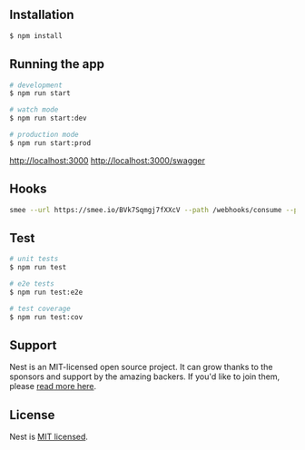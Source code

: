 ## Installation

```bash
$ npm install
```

## Running the app

```bash
# development
$ npm run start

# watch mode
$ npm run start:dev

# production mode
$ npm run start:prod

```

[http://localhost:3000](http://localhost:3000)
[http://localhost:3000/swagger](http://localhost:3000/swagger)

## Hooks

```bash
smee --url https://smee.io/BVk7Sqmgj7fXXcV --path /webhooks/consume --port 3000
```

## Test

```bash
# unit tests
$ npm run test

# e2e tests
$ npm run test:e2e

# test coverage
$ npm run test:cov
```

## Support

Nest is an MIT-licensed open source project. It can grow thanks to the sponsors and support by the amazing backers. If you'd like to join them, please [read more here](https://docs.nestjs.com/support).

## License

Nest is [MIT licensed](LICENSE).
